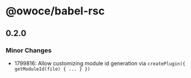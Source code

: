 # @owoce/babel-rsc

## 0.2.0

### Minor Changes

- 1799816: Allow customizing module id generation via `createPlugin({ getModuleId(file) { ... } })`
